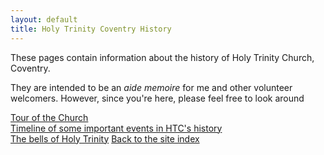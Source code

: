 ```yaml
---
layout: default
title: Holy Trinity Coventry History
---
```


These pages contain information about the history of Holy Trinity Church, Coventry.<br>

They are intended to be an *aide memoire* for me and other volunteer welcomers. 
However, since you're here, please feel free to look around

[Tour of the Church](/htc/history.html)<br>
[Timeline of some important events in HTC's history](/htc/timeline.html)<br>
[The bells of Holy Trinity](/htc/bells.html)
[Back to the site index](/index.html)



